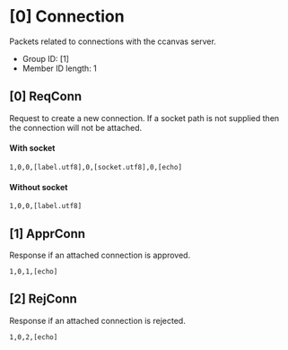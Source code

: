 # [0] Connection

Packets related to connections with the ccanvas server.

- Group ID: [1]
- Member ID length: 1

## [0] ReqConn

Request to create a new connection. If a socket path is not supplied then the connection will not be attached.

#### With socket

```
1,0,0,[label.utf8],0,[socket.utf8],0,[echo]
```

#### Without socket

```
1,0,0,[label.utf8]
```

## [1] ApprConn

Response if an attached connection is approved.

```
1,0,1,[echo]
```

## [2] RejConn

Response if an attached connection is rejected.

```
1,0,2,[echo]
```
